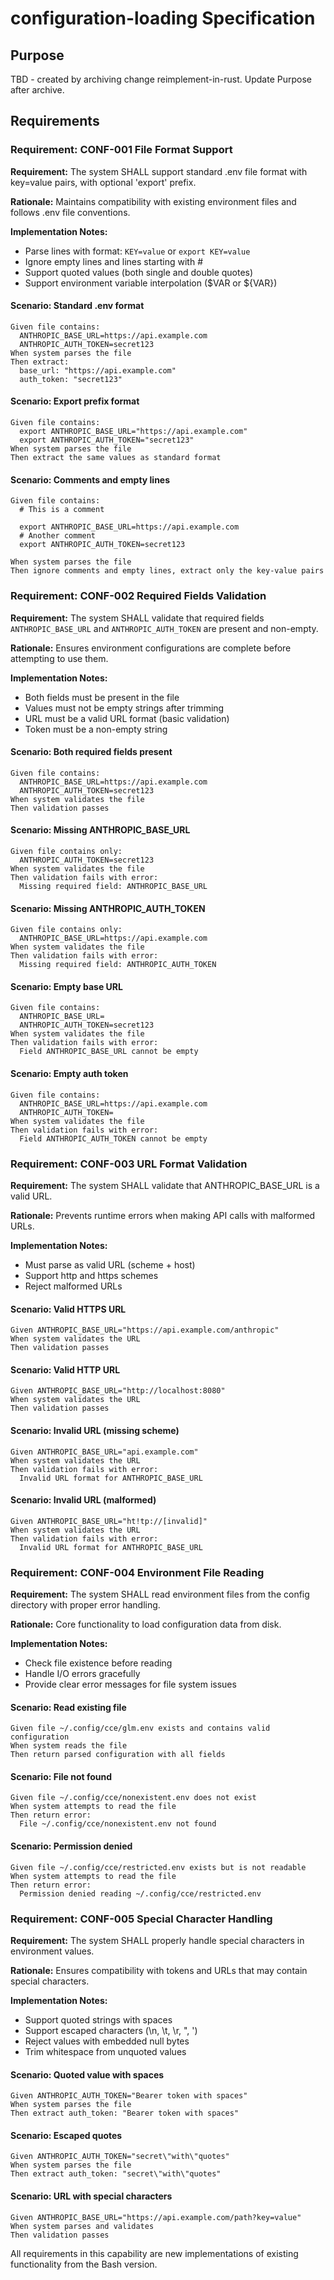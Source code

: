 # configuration-loading Specification

## Purpose
TBD - created by archiving change reimplement-in-rust. Update Purpose after archive.
## Requirements
### Requirement: CONF-001 File Format Support
**Requirement:** The system SHALL support standard .env file format with key=value pairs, with optional 'export' prefix.

**Rationale:** Maintains compatibility with existing environment files and follows .env file conventions.

**Implementation Notes:**
- Parse lines with format: `KEY=value` or `export KEY=value`
- Ignore empty lines and lines starting with #
- Support quoted values (both single and double quotes)
- Support environment variable interpolation ($VAR or ${VAR})

#### Scenario: Standard .env format
```
Given file contains:
  ANTHROPIC_BASE_URL=https://api.example.com
  ANTHROPIC_AUTH_TOKEN=secret123
When system parses the file
Then extract:
  base_url: "https://api.example.com"
  auth_token: "secret123"
```

#### Scenario: Export prefix format
```
Given file contains:
  export ANTHROPIC_BASE_URL="https://api.example.com"
  export ANTHROPIC_AUTH_TOKEN="secret123"
When system parses the file
Then extract the same values as standard format
```

#### Scenario: Comments and empty lines
```
Given file contains:
  # This is a comment

  export ANTHROPIC_BASE_URL=https://api.example.com
  # Another comment
  export ANTHROPIC_AUTH_TOKEN=secret123

When system parses the file
Then ignore comments and empty lines, extract only the key-value pairs
```

### Requirement: CONF-002 Required Fields Validation
**Requirement:** The system SHALL validate that required fields `ANTHROPIC_BASE_URL` and `ANTHROPIC_AUTH_TOKEN` are present and non-empty.

**Rationale:** Ensures environment configurations are complete before attempting to use them.

**Implementation Notes:**
- Both fields must be present in the file
- Values must not be empty strings after trimming
- URL must be a valid URL format (basic validation)
- Token must be a non-empty string

#### Scenario: Both required fields present
```
Given file contains:
  ANTHROPIC_BASE_URL=https://api.example.com
  ANTHROPIC_AUTH_TOKEN=secret123
When system validates the file
Then validation passes
```

#### Scenario: Missing ANTHROPIC_BASE_URL
```
Given file contains only:
  ANTHROPIC_AUTH_TOKEN=secret123
When system validates the file
Then validation fails with error:
  Missing required field: ANTHROPIC_BASE_URL
```

#### Scenario: Missing ANTHROPIC_AUTH_TOKEN
```
Given file contains only:
  ANTHROPIC_BASE_URL=https://api.example.com
When system validates the file
Then validation fails with error:
  Missing required field: ANTHROPIC_AUTH_TOKEN
```

#### Scenario: Empty base URL
```
Given file contains:
  ANTHROPIC_BASE_URL=
  ANTHROPIC_AUTH_TOKEN=secret123
When system validates the file
Then validation fails with error:
  Field ANTHROPIC_BASE_URL cannot be empty
```

#### Scenario: Empty auth token
```
Given file contains:
  ANTHROPIC_BASE_URL=https://api.example.com
  ANTHROPIC_AUTH_TOKEN=
When system validates the file
Then validation fails with error:
  Field ANTHROPIC_AUTH_TOKEN cannot be empty
```

### Requirement: CONF-003 URL Format Validation
**Requirement:** The system SHALL validate that ANTHROPIC_BASE_URL is a valid URL.

**Rationale:** Prevents runtime errors when making API calls with malformed URLs.

**Implementation Notes:**
- Must parse as valid URL (scheme + host)
- Support http and https schemes
- Reject malformed URLs

#### Scenario: Valid HTTPS URL
```
Given ANTHROPIC_BASE_URL="https://api.example.com/anthropic"
When system validates the URL
Then validation passes
```

#### Scenario: Valid HTTP URL
```
Given ANTHROPIC_BASE_URL="http://localhost:8080"
When system validates the URL
Then validation passes
```

#### Scenario: Invalid URL (missing scheme)
```
Given ANTHROPIC_BASE_URL="api.example.com"
When system validates the URL
Then validation fails with error:
  Invalid URL format for ANTHROPIC_BASE_URL
```

#### Scenario: Invalid URL (malformed)
```
Given ANTHROPIC_BASE_URL="ht!tp://[invalid]"
When system validates the URL
Then validation fails with error:
  Invalid URL format for ANTHROPIC_BASE_URL
```

### Requirement: CONF-004 Environment File Reading
**Requirement:** The system SHALL read environment files from the config directory with proper error handling.

**Rationale:** Core functionality to load configuration data from disk.

**Implementation Notes:**
- Check file existence before reading
- Handle I/O errors gracefully
- Provide clear error messages for file system issues

#### Scenario: Read existing file
```
Given file ~/.config/cce/glm.env exists and contains valid configuration
When system reads the file
Then return parsed configuration with all fields
```

#### Scenario: File not found
```
Given file ~/.config/cce/nonexistent.env does not exist
When system attempts to read the file
Then return error:
  File ~/.config/cce/nonexistent.env not found
```

#### Scenario: Permission denied
```
Given file ~/.config/cce/restricted.env exists but is not readable
When system attempts to read the file
Then return error:
  Permission denied reading ~/.config/cce/restricted.env
```

### Requirement: CONF-005 Special Character Handling
**Requirement:** The system SHALL properly handle special characters in environment values.

**Rationale:** Ensures compatibility with tokens and URLs that may contain special characters.

**Implementation Notes:**
- Support quoted strings with spaces
- Support escaped characters (\n, \t, \r, \", \')
- Reject values with embedded null bytes
- Trim whitespace from unquoted values

#### Scenario: Quoted value with spaces
```
Given ANTHROPIC_AUTH_TOKEN="Bearer token with spaces"
When system parses the file
Then extract auth_token: "Bearer token with spaces"
```

#### Scenario: Escaped quotes
```
Given ANTHROPIC_AUTH_TOKEN="secret\"with\"quotes"
When system parses the file
Then extract auth_token: "secret\"with\"quotes"
```

#### Scenario: URL with special characters
```
Given ANTHROPIC_BASE_URL="https://api.example.com/path?key=value"
When system parses and validates
Then validation passes
```

All requirements in this capability are new implementations of existing functionality from the Bash version.

